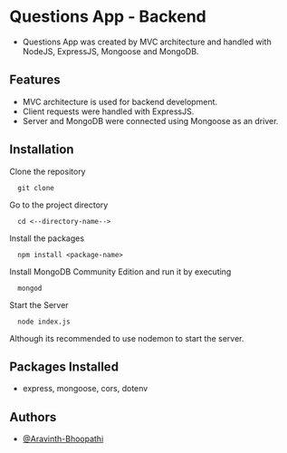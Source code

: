 # Questions App - Backend

- Questions App was created by MVC architecture and handled with NodeJS, ExpressJS, Mongoose and MongoDB.

## Features 

- MVC architecture is used for backend development.
- Client requests were handled with ExpressJS.
- Server and MongoDB were connected using Mongoose as an driver.

## Installation

Clone the repository

```
  git clone 
```

Go to the project directory

```
  cd <--directory-name-->
```

Install the packages
```
  npm install <package-name>
```

Install MongoDB Community Edition and run it by executing
```
  mongod
```

Start the Server
```
  node index.js
```  

Although its recommended to use nodemon to start the server.

## Packages Installed

- express, mongoose, cors, dotenv

## Authors

- [@Aravinth-Bhoopathi](https://github.com/Aravinth-Bhoopathi)
 




